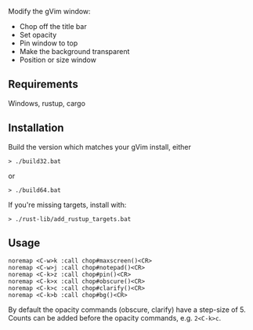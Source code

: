 Modify the gVim window:
- Chop off the title bar
- Set opacity
- Pin window to top
- Make the background transparent
- Position or size window

## Requirements
Windows, rustup, cargo

## Installation

Build the version which matches your gVim install, either

`> ./build32.bat`

or

`> ./build64.bat`

If you're missing targets, install with:

`> ./rust-lib/add_rustup_targets.bat`

## Usage

```
noremap <C-w>k :call chop#maxscreen()<CR>
noremap <C-w>j :call chop#notepad()<CR>
noremap <C-k>z :call chop#pin()<CR>
noremap <C-k>x :call chop#obscure()<CR>
noremap <C-k>c :call chop#clarify()<CR>
noremap <C-k>b :call chop#bg()<CR>
```

By default the opacity commands (obscure, clarify) have a step-size of 5. Counts can be added before the opacity commands, e.g. `2<C-k>c`.
